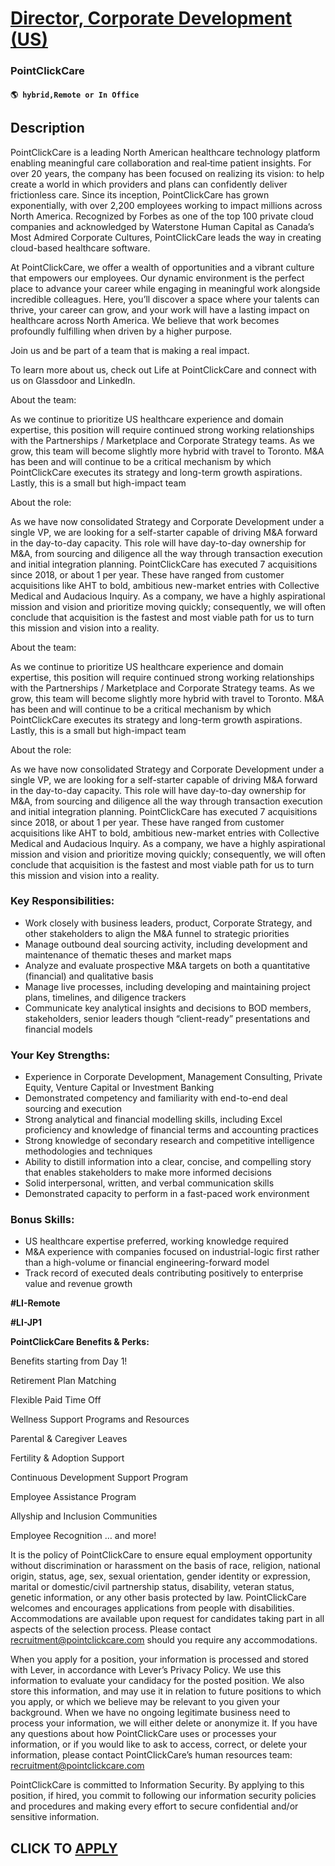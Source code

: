# [Director, Corporate Development (US)](https://www.remotewlb.com/apply/director-corporate-development-us)  
### PointClickCare  
#### `🌎 hybrid,Remote or In Office`  

## Description

PointClickCare is a leading North American healthcare technology platform enabling meaningful care collaboration and real‐time patient insights. For over 20 years, the company has been focused on realizing its vision: to help create a world in which providers and plans can confidently deliver frictionless care. Since its inception, PointClickCare has grown exponentially, with over 2,200 employees working to impact millions across North America. Recognized by Forbes as one of the top 100 private cloud companies and acknowledged by Waterstone Human Capital as Canada’s Most Admired Corporate Cultures, PointClickCare leads the way in creating cloud-based healthcare software.

At PointClickCare, we offer a wealth of opportunities and a vibrant culture that empowers our employees. Our dynamic environment is the perfect place to advance your career while engaging in meaningful work alongside incredible colleagues. Here, you’ll discover a space where your talents can thrive, your career can grow, and your work will have a lasting impact on healthcare across North America. We believe that work becomes profoundly fulfilling when driven by a higher purpose.

Join us and be part of a team that is making a real impact.

To learn more about us, check out Life at PointClickCare and connect with us on Glassdoor and LinkedIn.

  

About the team:

As we continue to prioritize US healthcare experience and domain expertise, this position will require continued strong working relationships with the Partnerships / Marketplace and Corporate Strategy teams. As we grow, this team will become slightly more hybrid with travel to Toronto. M&A has been and will continue to be a critical mechanism by which PointClickCare executes its strategy and long-term growth aspirations. Lastly, this is a small but high-impact team

  

About the role:

As we have now consolidated Strategy and Corporate Development under a single VP, we are looking for a self-starter capable of driving M&A forward in the day-to-day capacity. This role will have day-to-day ownership for M&A, from sourcing and diligence all the way through transaction execution and initial integration planning. PointClickCare has executed 7 acquisitions since 2018, or about 1 per year. These have ranged from customer acquisitions like AHT to bold, ambitious new-market entries with Collective Medical and Audacious Inquiry. As a company, we have a highly aspirational mission and vision and prioritize moving quickly; consequently, we will often conclude that acquisition is the fastest and most viable path for us to turn this mission and vision into a reality.

  

About the team:

As we continue to prioritize US healthcare experience and domain expertise, this position will require continued strong working relationships with the Partnerships / Marketplace and Corporate Strategy teams. As we grow, this team will become slightly more hybrid with travel to Toronto. M&A has been and will continue to be a critical mechanism by which PointClickCare executes its strategy and long-term growth aspirations. Lastly, this is a small but high-impact team

  

About the role:

As we have now consolidated Strategy and Corporate Development under a single VP, we are looking for a self-starter capable of driving M&A forward in the day-to-day capacity. This role will have day-to-day ownership for M&A, from sourcing and diligence all the way through transaction execution and initial integration planning. PointClickCare has executed 7 acquisitions since 2018, or about 1 per year. These have ranged from customer acquisitions like AHT to bold, ambitious new-market entries with Collective Medical and Audacious Inquiry. As a company, we have a highly aspirational mission and vision and prioritize moving quickly; consequently, we will often conclude that acquisition is the fastest and most viable path for us to turn this mission and vision into a reality.

  

### Key Responsibilities:

* Work closely with business leaders, product, Corporate Strategy, and other stakeholders to align the M&A funnel to strategic priorities
* Manage outbound deal sourcing activity, including development and maintenance of thematic theses and market maps
* Analyze and evaluate prospective M&A targets on both a quantitative (financial) and qualitative basis
* Manage live processes, including developing and maintaining project plans, timelines, and diligence trackers
* Communicate key analytical insights and decisions to BOD members, stakeholders, senior leaders though “client-ready” presentations and financial models

  

### Your Key Strengths:

* Experience in Corporate Development, Management Consulting, Private Equity, Venture Capital or Investment Banking
* Demonstrated competency and familiarity with end-to-end deal sourcing and execution
* Strong analytical and financial modelling skills, including Excel proficiency and knowledge of financial terms and accounting practices
* Strong knowledge of secondary research and competitive intelligence methodologies and techniques
* Ability to distill information into a clear, concise, and compelling story that enables stakeholders to make more informed decisions
* Solid interpersonal, written, and verbal communication skills
* Demonstrated capacity to perform in a fast-paced work environment

  

### Bonus Skills:

* US healthcare expertise preferred, working knowledge required
* M&A experience with companies focused on industrial-logic first rather than a high-volume or financial engineering-forward model
* Track record of executed deals contributing positively to enterprise value and revenue growth

  

 **#LI-Remote**

 **#LI-JP1**

  

 **PointClickCare Benefits & Perks:**

Benefits starting from Day 1!

Retirement Plan Matching

Flexible Paid Time Off

Wellness Support Programs and Resources

Parental & Caregiver Leaves

Fertility & Adoption Support

Continuous Development Support Program

Employee Assistance Program

Allyship and Inclusion Communities

Employee Recognition … and more!

  

It is the policy of PointClickCare to ensure equal employment opportunity without discrimination or harassment on the basis of race, religion, national origin, status, age, sex, sexual orientation, gender identity or expression, marital or domestic/civil partnership status, disability, veteran status, genetic information, or any other basis protected by law. PointClickCare welcomes and encourages applications from people with disabilities. Accommodations are available upon request for candidates taking part in all aspects of the selection process. Please contact recruitment@pointclickcare.com should you require any accommodations.

  

When you apply for a position, your information is processed and stored with Lever, in accordance with Lever’s Privacy Policy. We use this information to evaluate your candidacy for the posted position. We also store this information, and may use it in relation to future positions to which you apply, or which we believe may be relevant to you given your background. When we have no ongoing legitimate business need to process your information, we will either delete or anonymize it. If you have any questions about how PointClickCare uses or processes your information, or if you would like to ask to access, correct, or delete your information, please contact PointClickCare’s human resources team: recruitment@pointclickcare.com

  

PointClickCare is committed to Information Security. By applying to this position, if hired, you commit to following our information security policies and procedures and making every effort to secure confidential and/or sensitive information.

  
## CLICK TO [APPLY](https://www.remotewlb.com/apply/director-corporate-development-us)

